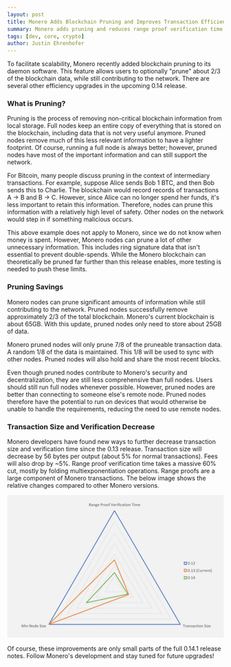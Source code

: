 ```yaml
---
layout: post
title: Monero Adds Blockchain Pruning and Improves Transaction Efficiency
summary: Monero adds pruning and reduces range proof verification time with forthcoming upgrade
tags: [dev, core, crypto]
author: Justin Ehrenhofer
---
```


To facilitate scalability, Monero recently added blockchain pruning to its daemon software. This feature allows users to optionally "prune" about 2/3 of the blockchain data, while still contributing to the network. There are several other efficiency upgrades in the upcoming 0.14 release.

### What is Pruning?

Pruning is the process of removing non-critical blockchain information from local storage. Full nodes keep an entire copy of everything that is stored on the blockchain, including data that is not very useful anymore. Pruned nodes remove much of this less relevant information to have a lighter footprint. Of course, running a full node is always better; however, pruned nodes have most of the important information and can still support the network.

For Bitcoin, many people discuss pruning in the context of intermediary transactions. For example, suppose Alice sends Bob 1 BTC, and then Bob sends this to Charlie. The blockchain would record records of transactions A -> B and B -> C. However, since Alice can no longer spend her funds, it's less important to retain this information. Therefore, nodes can prune this information with a relatively high level of safety. Other nodes on the network would step in if something malicious occurs.

This above example does not apply to Monero, since we do not know when money is spent. However, Monero nodes can prune a lot of other unnecessary information. This includes ring signature data that isn't essential to prevent double-spends. While the Monero blockchain can theoretically be pruned far further than this release enables, more testing is needed to push these limits.

### Pruning Savings

Monero nodes can prune significant amounts of information while still contributing to the network. Pruned nodes successfully remove approximately 2/3 of the total blockchain. Monero's current blockchain is about 65GB. With this update, pruned nodes only need to store about 25GB of data.

Monero pruned nodes will only prune 7/8 of the pruneable transaction data. A random 1/8 of the data is maintained. This 1/8 will be used to sync with other nodes. Pruned nodes will also hold and share the most recent blocks.

Even though pruned nodes contribute to Monero's security and decentralization, they are still less comprehensive than full nodes. Users should still run full nodes whenever possible. However, pruned nodes are better than connecting to someone else's remote node. Pruned nodes therefore have the potential to run on devices that would otherwise be unable to handle the requirements, reducing the need to use remote nodes.

### Transaction Size and Verification Decrease

Monero developers have found new ways to further decrease transaction size and verification time since the 0.13 release. Transaction size will decrease by 56 bytes per output (about 5% for normal transactions). Fees will also drop by ~5%. Range proof verification time takes a massive 60% cut, mostly by folding multiexponentiation operations. Range proofs are a large component of Monero transactions. The below image shows the relative changes compared to other Monero versions.

<img src="/blog/assets/pruning/pruning.JPG" style="width: 800px;"/>

Of course, these improvements are only small parts of the full 0.14.1 release notes. Follow Monero's development and stay tuned for future upgrades!
